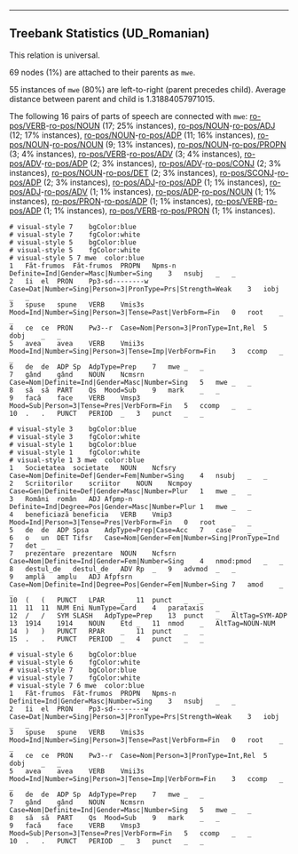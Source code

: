

--------------------------------------------------------------------------------

## Treebank Statistics (UD_Romanian)

This relation is universal.

69 nodes (1%) are attached to their parents as `mwe`.

55 instances of `mwe` (80%) are left-to-right (parent precedes child).
Average distance between parent and child is 1.31884057971015.

The following 16 pairs of parts of speech are connected with `mwe`: [ro-pos/VERB]()-[ro-pos/NOUN]() (17; 25% instances), [ro-pos/NOUN]()-[ro-pos/ADJ]() (12; 17% instances), [ro-pos/NOUN]()-[ro-pos/ADP]() (11; 16% instances), [ro-pos/NOUN]()-[ro-pos/NOUN]() (9; 13% instances), [ro-pos/NOUN]()-[ro-pos/PROPN]() (3; 4% instances), [ro-pos/VERB]()-[ro-pos/ADV]() (3; 4% instances), [ro-pos/ADV]()-[ro-pos/ADP]() (2; 3% instances), [ro-pos/ADV]()-[ro-pos/CONJ]() (2; 3% instances), [ro-pos/NOUN]()-[ro-pos/DET]() (2; 3% instances), [ro-pos/SCONJ]()-[ro-pos/ADP]() (2; 3% instances), [ro-pos/ADJ]()-[ro-pos/ADP]() (1; 1% instances), [ro-pos/ADJ]()-[ro-pos/ADV]() (1; 1% instances), [ro-pos/ADP]()-[ro-pos/NOUN]() (1; 1% instances), [ro-pos/PRON]()-[ro-pos/ADP]() (1; 1% instances), [ro-pos/VERB]()-[ro-pos/ADP]() (1; 1% instances), [ro-pos/VERB]()-[ro-pos/PRON]() (1; 1% instances).


~~~ conllu
# visual-style 7	bgColor:blue
# visual-style 7	fgColor:white
# visual-style 5	bgColor:blue
# visual-style 5	fgColor:white
# visual-style 5 7 mwe	color:blue
1	Făt-frumos	Făt-frumos	PROPN	Npms-n	Definite=Ind|Gender=Masc|Number=Sing	3	nsubj	_	_
2	îi	el	PRON	Pp3-sd--------w	Case=Dat|Number=Sing|Person=3|PronType=Prs|Strength=Weak	3	iobj	_	_
3	spuse	spune	VERB	Vmis3s	Mood=Ind|Number=Sing|Person=3|Tense=Past|VerbForm=Fin	0	root	_	_
4	ce	ce	PRON	Pw3--r	Case=Nom|Person=3|PronType=Int,Rel	5	dobj	_	_
5	avea	avea	VERB	Vmii3s	Mood=Ind|Number=Sing|Person=3|Tense=Imp|VerbForm=Fin	3	ccomp	_	_
6	de	de	ADP	Sp	AdpType=Prep	7	mwe	_	_
7	gând	gând	NOUN	Ncmsrn	Case=Nom|Definite=Ind|Gender=Masc|Number=Sing	5	mwe	_	_
8	să	să	PART	Qs	Mood=Sub	9	mark	_	_
9	facă	face	VERB	Vmsp3	Mood=Sub|Person=3|Tense=Pres|VerbForm=Fin	5	ccomp	_	_
10	.	.	PUNCT	PERIOD	_	3	punct	_	_

~~~


~~~ conllu
# visual-style 3	bgColor:blue
# visual-style 3	fgColor:white
# visual-style 1	bgColor:blue
# visual-style 1	fgColor:white
# visual-style 1 3 mwe	color:blue
1	Societatea	societate	NOUN	Ncfsry	Case=Nom|Definite=Def|Gender=Fem|Number=Sing	4	nsubj	_	_
2	Scriitorilor	scriitor	NOUN	Ncmpoy	Case=Gen|Definite=Def|Gender=Masc|Number=Plur	1	mwe	_	_
3	Români	român	ADJ	Afpmp-n	Definite=Ind|Degree=Pos|Gender=Masc|Number=Plur	1	mwe	_	_
4	beneficiază	beneficia	VERB	Vmip3	Mood=Ind|Person=3|Tense=Pres|VerbForm=Fin	0	root	_	_
5	de	de	ADP	Spsa	AdpType=Prep|Case=Acc	7	case	_	_
6	o	un	DET	Tifsr	Case=Nom|Gender=Fem|Number=Sing|PronType=Ind	7	det	_	_
7	prezentare	prezentare	NOUN	Ncfsrn	Case=Nom|Definite=Ind|Gender=Fem|Number=Sing	4	nmod:pmod	_	_
8	destul_de	destul_de	ADV	Rp	_	9	advmod	_	_
9	amplă	amplu	ADJ	Afpfsrn	Case=Nom|Definite=Ind|Degree=Pos|Gender=Fem|Number=Sing	7	amod	_	_
10	(	(	PUNCT	LPAR	_	11	punct	_	_
11	11	11	NUM	Eni	NumType=Card	4	parataxis	_	_
12	/	/	SYM	SLASH	AdpType=Prep	13	punct	_	AltTag=SYM-ADP
13	1914	1914	NOUN	Etd	_	11	nmod	_	AltTag=NOUN-NUM
14	)	)	PUNCT	RPAR	_	11	punct	_	_
15	.	.	PUNCT	PERIOD	_	4	punct	_	_

~~~


~~~ conllu
# visual-style 6	bgColor:blue
# visual-style 6	fgColor:white
# visual-style 7	bgColor:blue
# visual-style 7	fgColor:white
# visual-style 7 6 mwe	color:blue
1	Făt-frumos	Făt-frumos	PROPN	Npms-n	Definite=Ind|Gender=Masc|Number=Sing	3	nsubj	_	_
2	îi	el	PRON	Pp3-sd--------w	Case=Dat|Number=Sing|Person=3|PronType=Prs|Strength=Weak	3	iobj	_	_
3	spuse	spune	VERB	Vmis3s	Mood=Ind|Number=Sing|Person=3|Tense=Past|VerbForm=Fin	0	root	_	_
4	ce	ce	PRON	Pw3--r	Case=Nom|Person=3|PronType=Int,Rel	5	dobj	_	_
5	avea	avea	VERB	Vmii3s	Mood=Ind|Number=Sing|Person=3|Tense=Imp|VerbForm=Fin	3	ccomp	_	_
6	de	de	ADP	Sp	AdpType=Prep	7	mwe	_	_
7	gând	gând	NOUN	Ncmsrn	Case=Nom|Definite=Ind|Gender=Masc|Number=Sing	5	mwe	_	_
8	să	să	PART	Qs	Mood=Sub	9	mark	_	_
9	facă	face	VERB	Vmsp3	Mood=Sub|Person=3|Tense=Pres|VerbForm=Fin	5	ccomp	_	_
10	.	.	PUNCT	PERIOD	_	3	punct	_	_

~~~


